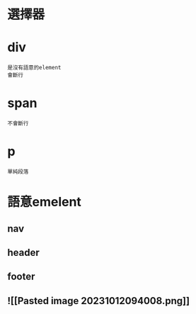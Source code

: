 # 選擇器

# div
	是沒有語意的element
	會斷行
# span
	不會斷行
# p
	單純段落
# 語意emelent
## nav
## header
## footer
## ![[Pasted image 20231012094008.png]]


